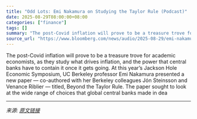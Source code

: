 ```yaml
---
title: "Odd Lots: Emi Nakamura on Studying the Taylor Rule (Podcast)"
date: 2025-08-29T08:00:00+08:00
categories: ["finance"]
tags: []
summary: "The post-Covid inflation will prove to be a treasure trove for academic economists, as they study what drives inflation, and the power that central banks have to contain it once it gets going. At this"
source_url: "https://www.bloomberg.com/news/audio/2025-08-29/emi-nakamura-on-central-banks-and-using-the-taylor-rule"
---
```


The post-Covid inflation will prove to be a treasure trove for academic economists, as they study what drives inflation, and the power that central banks have to contain it once it gets going. At this year’s Jackson Hole Economic Symposium, UC Berkeley professor Emi Nakamura presented a new paper &mdash; co-authored with her Berkeley colleagues Jón Steinsson and Venance Riblier &mdash; titled, Beyond the Taylor Rule. The paper sought to look at the wide range of choices that global central banks made in dea

---

*来源: [原文链接](https://www.bloomberg.com/news/audio/2025-08-29/emi-nakamura-on-central-banks-and-using-the-taylor-rule)*
